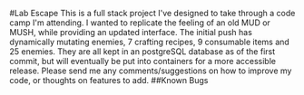 #Lab Escape
This is a full stack project I've designed to take through a code camp I'm attending. I wanted to replicate the feeling of an old MUD or MUSH, while providing an updated interface.
The initial push has dynamically mutating enemies, 7 crafting recipes, 9 consumable items and 25 enemies. They are all kept in an postgreSQL database as of the first commit, but will eventually be put into containers for a more accessible release. Please send me any comments/suggestions on how to improve my code, or thoughts on features to add. 
##Known Bugs
